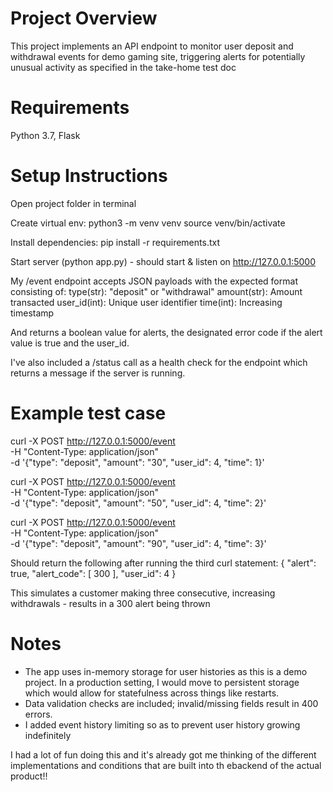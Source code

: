# Project Overview
This project implements an API endpoint to monitor user deposit and withdrawal events for demo gaming site, triggering alerts for potentially unusual activity as specified in the take-home test doc

# Requirements
Python 3.7, Flask

# Setup Instructions
Open project folder in terminal

Create virtual env:
python3 -m venv venv
source venv/bin/activate

Install dependencies:
pip install -r requirements.txt

Start server (python app.py) - should start & listen on http://127.0.0.1:5000

My /event endpoint accepts JSON payloads with the expected format consisting of:
type(str): "deposit" or "withdrawal"
amount(str): Amount transacted
user_id(int): Unique user identifier
time(int): Increasing timestamp

And returns a boolean value for alerts, the designated error code if the alert value is true and the user_id. 

I've also included a /status call as a health check for the endpoint which returns a message if the server is running. 

# Example test case
curl -X POST http://127.0.0.1:5000/event \
-H "Content-Type: application/json" \
-d '{"type": "deposit", "amount": "30", "user_id": 4, "time": 1}'

curl -X POST http://127.0.0.1:5000/event \
-H "Content-Type: application/json" \
-d '{"type": "deposit", "amount": "50", "user_id": 4, "time": 2}'

curl -X POST http://127.0.0.1:5000/event \
-H "Content-Type: application/json" \
-d '{"type": "deposit", "amount": "90", "user_id": 4, "time": 3}'

Should return the following after running the third curl statement:
{
  "alert": true,
  "alert_code": [
    300
  ],
  "user_id": 4
}

This simulates a customer making three consecutive, increasing withdrawals - results in a 300 alert being thrown

# Notes 
- The app uses in-memory storage for user histories as this is a demo project. In a production setting, I would move to persistent storage which would allow for statefulness across things like restarts.  
- Data validation checks are included; invalid/missing fields result in 400 errors.
- I added event history limiting so as to prevent user history growing indefinitely

I had a lot of fun doing this and it's already got me thinking of the different implementations and conditions that are built into th ebackend of the actual product!!